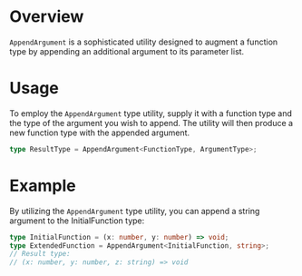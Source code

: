 # Overview
`AppendArgument` is a sophisticated utility designed to augment a function type by appending an additional argument to its parameter list. 

# Usage
To employ the `AppendArgument` type utility, supply it with a function type and the type of the argument you wish to append. The utility will then produce a new function type with the appended argument.
```typescript
type ResultType = AppendArgument<FunctionType, ArgumentType>;
```

# Example
By utilizing the `AppendArgument` type utility, you can append a string argument to the InitialFunction type:
```typescript
type InitialFunction = (x: number, y: number) => void;
type ExtendedFunction = AppendArgument<InitialFunction, string>;
// Result type: 
// (x: number, y: number, z: string) => void
```

